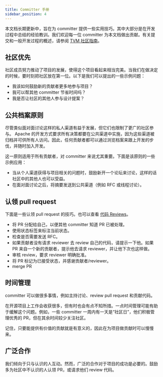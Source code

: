 ```yaml
---
title: Committer 手册
sidebar_position: 4
---
```


本文档长期更新中，旨在为 committer 提供一些实用技巧。其中大部分是在开发过程中总结的经验教训。我们欢迎每一位 committer 为本文档做出贡献。有关提交和一般开发过程的概述，请参阅 [TVM 社区指南](community)。

## 社区优先

社区成员努力推动了项目的发展，使得这个项目看起来相当完美。当我们在做决定的时候，要时刻把社区放在第一位。以下是我们可以提出的一些示例问题：

-   我该如何鼓励新的贡献者更多地参与项目？
-   我可以帮其他 committer 节省时间吗？
-   我是否让社区的其他人参与设计提案？

## 公共档案原则

尽管类似面对面讨论这样的私人渠道有益于发展，但它们也限制了更广的社区参与。 Apache 的开发方式要求所有决策都要在公共渠道中实施，因为这些渠道被归档并可供所有人访问。因此，任何贡献者都可以通过浏览档案来跟上开发的步伐，并随时加入开发。

这一原则适用于所有贡献者，对 committer 来说尤其重要。下面是该原则的一些示例应用：

-   当从个人渠道获得与项目相关的问题时，鼓励新开一个论坛来讨论，这样的话社区中的其他人也可以受益。
-   在面对面讨论之后，将摘要发送到公共渠道（例如 RFC 或线程讨论）。

## 认领 pull request

下面是一些认领 pull request 的技巧。也可以查看 [代码 Reviews](code_review)。

-   将 PR 分配给自己，以便其他 committer 知道 PR 已被处理。
-   使用状态标签来标注当前状态。
-   检查是否需要发送 RFC。
-   如果贡献者没有请求 reviewer 去 review 自己的代码，请提示一下他。如果 PR 来自一个新的贡献者，提示他去请求 reviewer，并让他下次也这样做。
-   审核 review，要求 reviewer 明确批准。
-   将 PR 标记为已接受状态，并感谢贡献者/reviewer。
-   merge PR

## 时间管理

committer 可以做很多事情，例如主持讨论、review pull request 和贡献代码。

在开源项目上工作会收获很多，但有时也会有点不知所措。一点时间管理可能有助于缓解这个问题。例如，一些 committer 一周内有一天是“社区日”，他们积极管理优秀的 PR，但在其余时间较少关注社区。

记住，只要能提供有价值的贡献就是有意义的，因此在为项目做贡献时可以慢慢来。

## 广泛合作

我们倾向于只与认识的人互动。然而，广泛的合作对于项目的成功是必要的。鼓励多为社区中不认识的人认领 PR，或请求他们 review 代码。